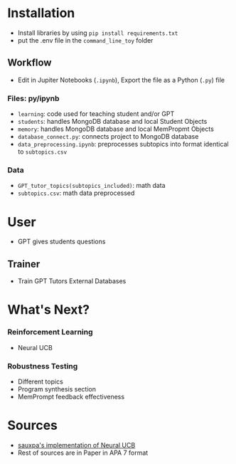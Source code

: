 # Installation
- Install libraries by using `pip install requirements.txt`
- put the .env file in the `command_line_toy` folder

## Workflow
- Edit in Jupiter Notebooks (`.ipynb`), Export the file as a Python (`.py`) file 
### Files: py/ipynb
  - `learning`: code used for teaching student and/or GPT
  - `students`: handles MongoDB database and local Student Objects 
  - `memory`: handles MongoDB database and local MemPropmt Objects
  - `database_connect.py`: connects project to MongoDB database
  - `data_preprocessing.ipynb`: preprocesses subtopics into format identical to `subtopics.csv`
### Data
  - `GPT_tutor_topics(subtopics_included)`: math data
  - `subtopics.csv`: math data preprocessed
# User
  - GPT gives students questions
## Trainer
  - Train GPT Tutors External Databases

# What's Next?
### Reinforcement Learning
  - Neural UCB 
### Robustness Testing
  - Different topics
  - Program synthesis section
  - MemPrompt feedback effectiveness


# Sources
- [sauxpa's implementation of Neural UCB](https://github.com/sauxpa/neural_exploration/blob/master/NeuralUCB.ipynb)
- Rest of sources are in Paper in APA 7 format